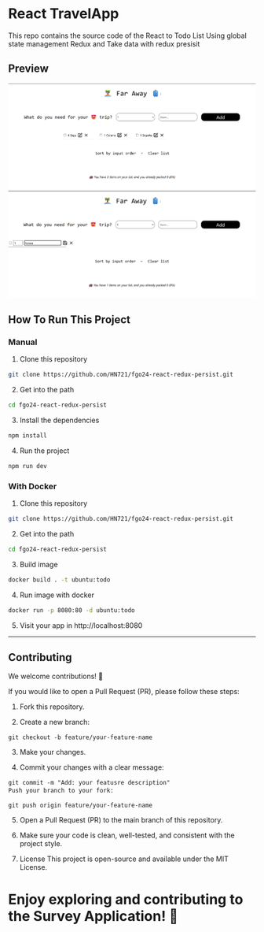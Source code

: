 # React TravelApp

This repo contains the source code of the React to Todo List Using global state management Redux and Take data with redux presisit

## Preview

![preview](image1.png)
![web](image.png)

## How To Run This Project

### Manual

1. Clone this repository

```bash
git clone https://github.com/HN721/fgo24-react-redux-persist.git
```

2. Get into the path

```bash
cd fgo24-react-redux-persist
```

3. Install the dependencies

```bash
npm install
```

4. Run the project

```bash
npm run dev
```

### With Docker

1. Clone this repository

```bash
git clone https://github.com/HN721/fgo24-react-redux-persist.git
```

2. Get into the path

```bash
cd fgo24-react-redux-persist
```

3. Build image

```bash
docker build . -t ubuntu:todo
```

4. Run image with docker

```bash
docker run -p 8080:80 -d ubuntu:todo
```

5. Visit your app in http://localhost:8080

---

## Contributing

We welcome contributions! 🚀

If you would like to open a Pull Request (PR), please follow these steps:

1. Fork this repository.

2. Create a new branch:

```
git checkout -b feature/your-feature-name
```

3. Make your changes.

4. Commit your changes with a clear message:

```
git commit -m "Add: your featusre description"
Push your branch to your fork:
```

```
git push origin feature/your-feature-name
```

5. Open a Pull Request (PR) to the main branch of this repository.

6. Make sure your code is clean, well-tested, and consistent with the project style.

7. License
   This project is open-source and available under the MIT License.

# Enjoy exploring and contributing to the Survey Application! 🎉
